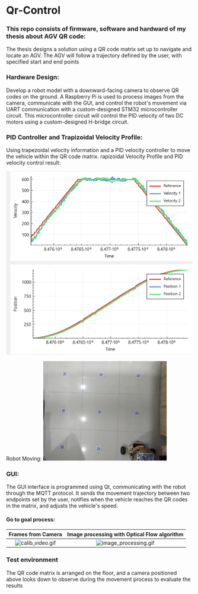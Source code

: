 # Qr-Control

### This repo consists of firmware, software and hardward of my thesis about AGV QR code:
The thesis designs a solution using a QR code matrix set up to navigate and locate an AGV. The AGV will follow a trajectory defined by the user, with specified start and end points

### Hardware Design:
Develop a robot model with a downward-facing camera to observe QR codes on the ground. A Raspberry Pi is used to process images from the camera, communicate with the GUI, and control the robot's movement via UART communication with a custom-designed STM32 microcontroller circuit. This microcontroller circuit will control the PID velocity of two DC motors using a custom-designed H-bridge circuit.

### PID Controller and Trapizoidal Velocity Profile:
Using trapezoidal velocity information and a PID velocity controller to move the vehicle within the QR code matrix.
rapizoidal Velocity Profile and PID velocity control result:

![TVF](image/TVF.png)

Robot Moving:
![Robot_Moving.gif](video/Robot_Moving.gif)
### GUI:
The GUI interface is programmed using Qt, communicating with the robot through the MQTT protocol. It sends the movement trajectory between two endpoints set by the user, notifies when the vehicle reaches the QR codes in the matrix, and adjusts the vehicle's speed.

#### Go to goal process: 
Frames from Camera             |  Image processing with Optical Flow algorithm
:-------------------------:|:-------------------------:
![calib_video.gif](video%2Fcalib_video.gif)  | ![image_processing.gif](video%2Fimage_processing.gif)

### Test environment 
The QR code matrix is arranged on the floor, and a camera positioned above looks down to observe during the movement process to evaluate the results
